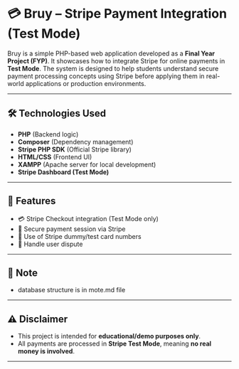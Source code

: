 # 💳 Bruy – Stripe Payment Integration (Test Mode)

Bruy is a simple PHP-based web application developed as a **Final Year Project (FYP)**. It showcases how to integrate Stripe for online payments in **Test Mode**. The system is designed to help students understand secure payment processing concepts using Stripe before applying them in real-world applications or production environments.

---

## 🛠️ Technologies Used

- **PHP** (Backend logic)
- **Composer** (Dependency management)
- **Stripe PHP SDK** (Official Stripe library)
- **HTML/CSS** (Frontend UI)
- **XAMPP** (Apache server for local development)
- **Stripe Dashboard (Test Mode)**

---

## 📌 Features

- 💳 Stripe Checkout integration (Test Mode only)
- 🔐 Secure payment session via Stripe
- 🧪 Use of Stripe dummy/test card numbers
- 📝 Handle user dispute 

---

## 📒 Note

- database structure is in mote.md file

---

## ⚠️ Disclaimer

- This project is intended for **educational/demo purposes only**.
- All payments are processed in **Stripe Test Mode**, meaning **no real money is involved**.

---
